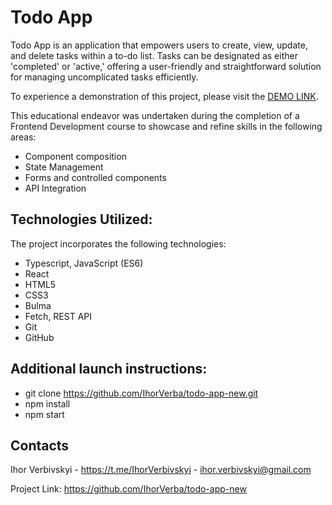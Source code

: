 # Todo App
Todo App is an application that empowers users to create, view, update, and delete tasks within a to-do list. Tasks can be designated as either 'completed' or 'active,' offering a user-friendly and straightforward solution for managing uncomplicated tasks efficiently.

To experience a demonstration of this project, please visit the [DEMO LINK](https://IhorVerba.github.io/react_todo-app-with-api/).

This educational endeavor was undertaken during the completion of a Frontend Development course to showcase and refine skills in the following areas:

- Component composition
- State Management
- Forms and controlled components
- API Integration

## Technologies Utilized:
The project incorporates the following technologies:

- Typescript, JavaScript (ES6)
- React
- HTML5
- CSS3
- Bulma
- Fetch, REST API
- Git
- GitHub

## Additional launch instructions:
- git clone https://github.com/IhorVerba/todo-app-new.git
- npm install
- npm start

## Contacts
Ihor Verbivskyi - https://t.me/IhorVerbivskyi - ihor.verbivskyi@gmail.com

Project Link: https://github.com/IhorVerba/todo-app-new
